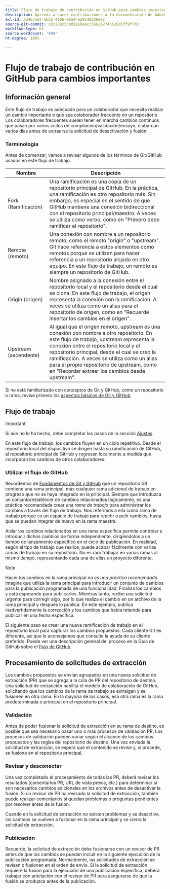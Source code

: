 ```yaml
---
title: Flujo de trabajo de contribución en GitHub para cambios importantes
description: Aprenda a hacer contribuciones a la documentación de Adobe en Experience League.
exl-id: ad467ad4-abd2-4166-8659-e29c48d268ec
source-git-commit: a3c283c5c0d181beacc566262743528d5ff9f7d2
workflow-type: ht
source-wordcount: '944'
ht-degree: 100%

---
```


# Flujo de trabajo de contribución en GitHub para cambios importantes

<!--
>[!IMPORTANT]
>All repositories that publish to docs.adobe.com have adopted the [Adobe Open Source Code of Conduct](../../code-of-conduct.md) or the [.NET Foundation Code of Conduct](https://dotnetfoundation.org/code-of-conduct). For more information, see the [Contributing](../../contributing.md) article.
>
> Minor corrections or clarifications to documentation and code examples in public repositories are covered by the [Adobe Documentation Terms of Use](https://www.adobe.com/legal/terms.html). New or significant changes generate a comment in the pull request, asking you to submit an online Contribution License Agreement (CLA) if you are not an employee of Adobe. We need you to complete the online form before we can review or accept your pull request.
--->

## Información general

Este flujo de trabajo es adecuado para un colaborador que necesita realizar un cambio importante o que sea colaborador frecuente en un repositorio. Los colaboradores frecuentes suelen tener en marcha cambios continuos que pasan por varios ciclos de compilación/validación/ensayo, o abarcan varios días antes de extraerse la solicitud de desactivación y fusión.

### Terminología

Antes de comenzar, vamos a revisar algunos de los términos de Git/GitHub usados en este flujo de trabajo.

| Nombre | Descripción |
|-----------|-------------|
| Fork (Ramificación) | Una ramificación es una copia de un repositorio principal de GitHub. En la práctica, una ramificación es otro repositorio más. Sin embargo, es especial en el sentido de que GitHub mantiene una conexión bidireccional con el repositorio principal/maestro. A veces se utiliza como verbo, como en &quot;Primero debe ramificar el repositorio&quot;. |
| Remote (remoto) | Una conexión con nombre a un repositorio remoto, como el remoto &quot;origin&quot; o &quot;upstream&quot;. Git hace referencia a estos elementos como remotos porque se utilizan para hacer referencia a un repositorio alojado en otro equipo. En este flujo de trabajo, un remoto es siempre un repositorio de GitHub. |
| Origin (origen) | Nombre asignado a la conexión entre el repositorio local y el repositorio desde el cual se clona. En este flujo de trabajo, el origen representa la conexión con la ramificación. A veces se utiliza como un alias para el repositorio de origen, como en &quot;Recuerde insertar los cambios en el origen&quot;. |
| Upstream (ascendente) | Al igual que el origen remoto, upstream es una conexión con nombre a otro repositorio. En este flujo de trabajo, upstream representa la conexión entre el repositorio local y el repositorio principal, desde el cual se creó la ramificación. A veces se utiliza como un alias para el propio repositorio de upstream, como en &quot;Recordar extraer los cambios desde upstream&quot;. |

Si no está familiarizado con conceptos de Git y GitHub, como un repositorio o rama, revise primero los [aspectos básicos de Git y GitHub](git-fundamentals.md).

## Flujo de trabajo

>[!IMPORTANT]
>
> Si aún no lo ha hecho, debe completar los pasos de la sección [Ajustes](github-signup.md).

En este flujo de trabajo, los cambios fluyen en un ciclo repetitivo. Desde el repositorio local del dispositivo se dirigen hasta su ramificación de GitHub, al repositorio principal de GitHub y regresan localmente a medida que incorporan los cambios de otros colaboradores.

### Utilizar el flujo de GitHub

Recordemos de [Fundamentos de Git y GitHub](git-fundamentals.md) que un repositorio Git contiene una rama principal, más cualquier rama adicional de trabajo en progreso que no se haya integrado en la principal. Siempre que introduzca un conjunto/establecer de cambios relacionados lógicamente, es una práctica recomendada crear una *rama de trabajo* para administrar los cambios a través del flujo de trabajo. Nos referimos a ella como rama de trabajo porque es un espacio de trabajo para repetir o pulir cambios, hasta que se puedan integrar de nuevo en la rama maestra.

Aislar los cambios relacionados en una rama específica permite controlar e introducir dichos cambios de forma independiente, dirigiéndolos a un tiempo de lanzamiento específico en el ciclo de publicación. En realidad, según el tipo de trabajo que realice, puede acabar fácilmente con varias ramas de trabajo en su repositorio. No es raro trabajar en varias ramas al mismo tiempo, representando cada una de ellas un proyecto diferente.

>[!NOTE]
>
>Hacer los cambios en la rama principal *no es una práctica recomendada*. Imagine que utiliza la rama principal para introducir un conjunto de cambios para la publicación programada de una funcionalidad. Finaliza los cambios y está esperando para publicarlos. Mientras tanto, recibe una solicitud urgente para corregir algo, por lo que realiza el cambio en un archivo de la rama principal y después lo publica. En este ejemplo, publica inadvertidamente la corrección *y* los cambios que había retenido para publicar en una fecha específica.

El siguiente paso es crear una nueva ramificación de trabajo en el repositorio local para capturar los cambios propuestos. Cada cliente Git es diferente, así que le aconsejamos que consulte la ayuda de su cliente preferido. Puede ver una descripción general del proceso en la Guía de GitHub sobre el [flujo de GitHub](https://guides.github.com/introduction/flow/).

## Procesamiento de solicitudes de extracción

Los cambios propuestos se envían agrupados en una nueva solicitud de extracción (PR) que se agrega a la cola de PR del repositorio de destino. Una solicitud de extracción habilita el modelo de colaboración de GitHub, solicitando que los cambios de la rama de trabajo se extraigan y se fusionen en otra rama. En la mayoría de los casos, esa otra rama es la rama predeterminada o principal en el repositorio principal.

### Validación

Antes de poder fusionar la solicitud de extracción en su rama de destino, es posible que sea necesario pasar uno o más procesos de validación PR. Los procesos de validación pueden variar según el alcance de los cambios propuestos y las reglas del repositorio de destino. Una vez enviada la solicitud de extracción, se espera que el contenido se revise y, si procede, se fusione en el repositorio principal.

### Revisar y desconectar

Una vez completado el procesamiento de todas las PR, deberá revisar los resultados (comentarios PR, URL de vista previa, etc.) para determinar si son necesarios cambios adicionales en los archivos antes de desactivar la fusión. Si un revisor de PR ha revisado la solicitud de extracción, también puede realizar comentarios si quedan problemas o preguntas pendientes por resolver antes de la fusión.

Cuando en la solicitud de extracción no existen problemas y se desactiva, los cambios se vuelven a fusionar en la rama principal y se cierra la solicitud de extracción.

### Publicación

Recuerde, la solicitud de extracción debe fusionarse con un revisor de PR antes de que los cambios se puedan incluir en la siguiente ejecución de la publicación programada. Normalmente, las solicitudes de extracción se revisan o fusionan en el orden de envío. Si la solicitud de extracción requiere la fusión para la ejecución de una publicación específica, deberá trabajar con antelación con el revisor de PR para asegurarse de que la fusión se produzca antes de la publicación.
